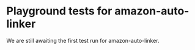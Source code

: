 # Playground tests for amazon-auto-linker
We are still awaiting the first test run for amazon-auto-linker.
